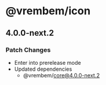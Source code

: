 # @vrembem/icon

## 4.0.0-next.2

### Patch Changes

- Enter into prerelease mode
- Updated dependencies
  - @vrembem/core@4.0.0-next.2
